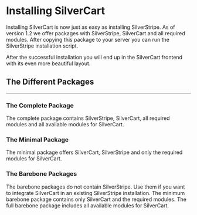 # Installing SilverCart

Installing SilverCart is now just as easy as installing SilverStripe. As of version 1.2 we offer packages with SilverStripe, SilverCart and all required modules. After copying this package to your server you can run the SilverStripe installation script.

After the successful installation you will end up in the SilverCart frontend with its even more beautiful layout.
## The Different Packages
- - -

### The Complete Package

The complete package contains SilverStripe, SilverCart, all required modules and all available modules for SilverCart.
### The Minimal Package

The minimal package offers SilverCart, SilverStripe and only the required modules for SilverCart.
### The Barebone Packages

The barebone packages do not contain SilverStripe. Use them if you want to integrate SilverCart in an existing SilverStripe installation. The minimum barebone package contains only SilverCart and the required modules. The full barebone package includes all available modules for SilverCart.
